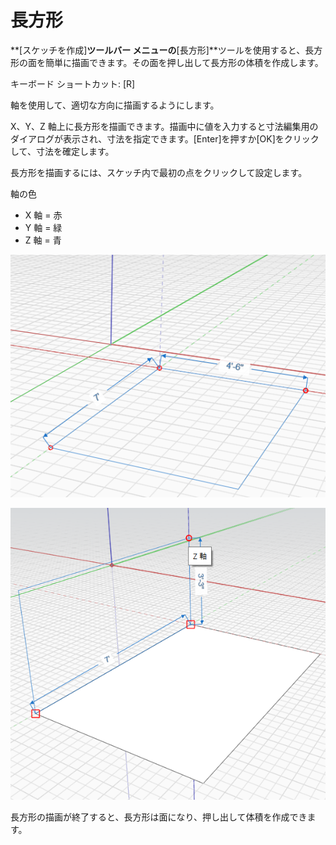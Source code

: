 # 長方形

**[スケッチを作成]**ツールバー メニューの**[長方形]**ツールを使用すると、長方形の面を簡単に描画できます。その面を押し出して長方形の体積を作成します。

キーボード ショートカット: [R]

軸を使用して、適切な方向に描画するようにします。

X、Y、Z 軸上に長方形を描画できます。描画中に値を入力すると寸法編集用のダイアログが表示され、寸法を指定できます。[Enter]を押すか[OK]をクリックして、寸法を確定します。

長方形を描画するには、スケッチ内で最初の点をクリックして設定します。

軸の色

* X 軸 = 赤
* Y 軸 = 緑
* Z 軸 = 青

![](../.gitbook/assets/rectangle1.png)

![](../.gitbook/assets/rectangle2.png)

長方形の描画が終了すると、長方形は面になり、押し出して体積を作成できます。

